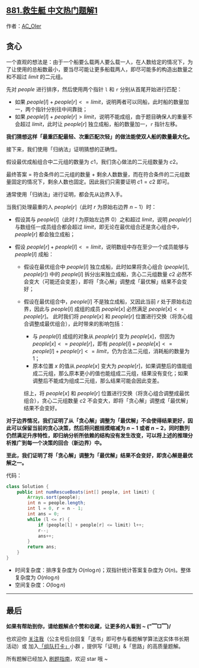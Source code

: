 ## [881.救生艇 中文热门题解1](https://leetcode.cn/problems/boats-to-save-people/solutions/100000/gong-shui-san-xie-noxiang-xin-ke-xue-xi-hosg8)

作者：[AC_OIer](https://leetcode.cn/u/AC_OIer)
## 贪心

一个直观的想法是：由于一个船要么载两人要么载一人，在人数给定的情况下，为了让使用的总船数最小，要当尽可能让更多船载两人，即尽可能多的构造出数量之和不超过 $limit$ 的二元组。

先对 $people$ 进行排序，然后使用两个指针 `l` 和 `r` 分别从首尾开始进行匹配：

* 如果 $people[l] + people[r] <= limit$，说明两者可以同船，此时船的数量加一，两个指针分别往中间靠拢；
* 如果 $people[l] + people[r] > limit$，说明不能成组，由于题目确保人的重量不会超过 $limit$，此时让 $people[r]$ 独立成船，船的数量加一，`r` 指针左移。

**我们猜想这样「最重匹配最轻、次重匹配次轻」的做法能使双人船的数量最大化。**

接下来，我们使用「归纳法」证明猜想的正确性。

假设最优成船组合中二元组的数量为 $c1$，我们贪心做法的二元组数量为 $c2$。

最终答案 = 符合条件的二元组的数量 + 剩余人数数量，而在符合条件的二元组数量固定的情况下，剩余人数也固定。因此我们只需要证明 $c1 = c2$ 即可。

通常使用「归纳法」进行证明，都会先从边界入手。

当我们处理最重的人 $people[r]$（此时 $r$ 为原始右边界 $n - 1$）时：

* 假设其与 $people[l]$（此时 $l$ 为原始左边界 $0$）之和超过 $limit$，说明 $people[r]$ 与数组任一成员组合都会超过 $limit$，即无论在最优组合还是贪心组合中，$people[r]$ 都会独立成船；
* 假设 $people[r] + people[l] <= limit$，说明数组中存在至少一个成员能够与 $people[l]$ 成船：
    
    * 假设在最优组合中 $people[l]$ 独立成船，此时如果将贪心组合 $(people[l], people[r])$ 中的 $people[l]$ 拆分出来独立成船，贪心二元组数量 $c2$ 必然不会变大（可能还会变差），即将「贪心解」调整成「最优解」结果不会变好；
    
    * 假设在最优组合中，$people[l]$ 不是独立成船，又因此当前 $r$ 处于原始右边界，因此与 $people[l]$ 成组的成员 $people[x]$ 必然满足 $people[x] <= people[r]$。
    此时我们将 $people[x]$ 和 $people[r]$ 位置进行交换（将贪心组合调整成最优组合），此时带来的影响包括：
        * 与 $people[l]$ 成组的对象从 $people[r]$ 变为 $people[x]$，但因为 $people[x] <= people[r]$，即有 $people[l] + people[x] <= people[l] + people[r] <= limit$，仍为合法二元组，消耗船的数量为 $1$；
        * 原本位置 $x$ 的值从 $people[x]$ 变大为 $people[r]$，如果调整后的值能组成二元组，那么原本更小的值也能组成二元组，结果没有变化；如果调整后不能成为组成二元组，那么结果可能会因此变差。
        
        综上，将 $people[x]$ 和 $people[r]$ 位置进行交换（将贪心组合调整成最优组合），贪心二元组数量 $c2$ 不会变大，即将「贪心解」调整成「最优解」结果不会变好。

**对于边界情况，我们证明了从「贪心解」调整为「最优解」不会使得结果更好，因此可以保留当前的贪心决策，然后将问题规模缩减为 $n - 1$ 或者 $n - 2$，同时数列仍然满足升序特性，即归纳分析所依赖的结构没有发生改变，可以将上述的推理分析推广到每一个决策的回合（新边界）中。**

**至此，我们证明了将「贪心解」调整为「最优解」结果不会变好，即贪心解是最优解之一。**

代码：
```Java []
class Solution {
    public int numRescueBoats(int[] people, int limit) {
        Arrays.sort(people);
        int n = people.length;
        int l = 0, r = n - 1;
        int ans = 0;
        while (l <= r) {
            if (people[l] + people[r] <= limit) l++;
            r--;
            ans++;
        }
        return ans;
    }
}
```
* 时间复杂度：排序复杂度为 $O(n\log{n})$；双指针统计答案复杂度为 $O(n)$。整体复杂度为 $O(n\log{n})$
* 空间复杂度：$O(\log{n})$

---

## 最后

**如果有帮助到你，请给题解点个赞和收藏，让更多的人看到 ~ ("▔□▔)/**

也欢迎你 [关注我](https://oscimg.oschina.net/oscnet/up-19688dc1af05cf8bdea43b2a863038ab9e5.png)（公主号后台回复「送书」即可参与看题解学算法送实体书长期活动）或 加入[「组队打卡」](https://leetcode-cn.com/u/ac_oier/)小群 ，提供写「证明」&「思路」的高质量题解。

所有题解已经加入 [刷题指南](https://github.com/SharingSource/LogicStack-LeetCode/wiki)，欢迎 star 哦 ~ 